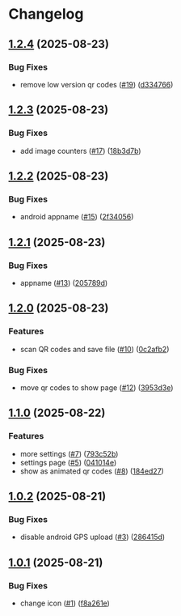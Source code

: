 # Changelog

## [1.2.4](https://github.com/hhanh00/animated-qr/compare/animated_qr-v1.2.3...animated_qr-v1.2.4) (2025-08-23)


### Bug Fixes

* remove low version qr codes ([#19](https://github.com/hhanh00/animated-qr/issues/19)) ([d334766](https://github.com/hhanh00/animated-qr/commit/d33476619ac3a7e2c0f8b4d98519b1cc72345d78))

## [1.2.3](https://github.com/hhanh00/animated-qr/compare/animated_qr-v1.2.2...animated_qr-v1.2.3) (2025-08-23)


### Bug Fixes

* add image counters ([#17](https://github.com/hhanh00/animated-qr/issues/17)) ([18b3d7b](https://github.com/hhanh00/animated-qr/commit/18b3d7b83d79224d744a427fe0751cb2221ee229))

## [1.2.2](https://github.com/hhanh00/animated-qr/compare/animated_qr-v1.2.1...animated_qr-v1.2.2) (2025-08-23)


### Bug Fixes

* android appname ([#15](https://github.com/hhanh00/animated-qr/issues/15)) ([2f34056](https://github.com/hhanh00/animated-qr/commit/2f340569574610ecafab515d52ac52411915a881))

## [1.2.1](https://github.com/hhanh00/animated-qr/compare/animated_qr-v1.2.0...animated_qr-v1.2.1) (2025-08-23)


### Bug Fixes

* appname ([#13](https://github.com/hhanh00/animated-qr/issues/13)) ([205789d](https://github.com/hhanh00/animated-qr/commit/205789dbe655b74919ef34d72e6ffa5fb15ad416))

## [1.2.0](https://github.com/hhanh00/animated-qr/compare/animated_qr-v1.1.0...animated_qr-v1.2.0) (2025-08-23)


### Features

* scan QR codes and save file ([#10](https://github.com/hhanh00/animated-qr/issues/10)) ([0c2afb2](https://github.com/hhanh00/animated-qr/commit/0c2afb2f9937756886f743be4f1ac2cc33fa7da1))


### Bug Fixes

* move qr codes to show page ([#12](https://github.com/hhanh00/animated-qr/issues/12)) ([3953d3e](https://github.com/hhanh00/animated-qr/commit/3953d3e9176db7b4bd5adeb876e95db63aaa2a24))

## [1.1.0](https://github.com/hhanh00/animated-qr/compare/animated_qr-v1.0.2...animated_qr-v1.1.0) (2025-08-22)


### Features

* more settings ([#7](https://github.com/hhanh00/animated-qr/issues/7)) ([793c52b](https://github.com/hhanh00/animated-qr/commit/793c52b81a96a832ad4f94a4f286da3d15ebf0e5))
* settings page ([#5](https://github.com/hhanh00/animated-qr/issues/5)) ([041014e](https://github.com/hhanh00/animated-qr/commit/041014e3cf866bdb688045ddac7ff55283774f2a))
* show as animated qr codes ([#8](https://github.com/hhanh00/animated-qr/issues/8)) ([184ed27](https://github.com/hhanh00/animated-qr/commit/184ed279d0c45f4a396b83c3df39a6376c1fb751))

## [1.0.2](https://github.com/hhanh00/animated-qr/compare/animated_qr-v1.0.1...animated_qr-v1.0.2) (2025-08-21)


### Bug Fixes

* disable android GPS upload ([#3](https://github.com/hhanh00/animated-qr/issues/3)) ([286415d](https://github.com/hhanh00/animated-qr/commit/286415dcab269c3fa2e3484551026cd4b56d2d23))

## [1.0.1](https://github.com/hhanh00/animated-qr/compare/animated_qr-v1.0.0...animated_qr-v1.0.1) (2025-08-21)


### Bug Fixes

* change icon ([#1](https://github.com/hhanh00/animated-qr/issues/1)) ([f8a261e](https://github.com/hhanh00/animated-qr/commit/f8a261e3dd1411e88ce841128e950ce8762dfc8b))

